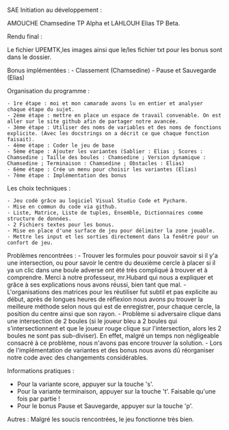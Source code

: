 SAE Initiation au développement :

AMOUCHE Chamsedine TP Alpha et LAHLOUH Elias TP Beta.

Rendu final :

Le fichier UPEMTK,les images ainsi que le/les fichier txt 
pour les bonus sont dans le dossier.

Bonus implémentées :
	- Classement (Chamsedine)
	- Pause et Sauvegarde (Elias)

Organisation du programme :

	- 1re étape : moi et mon camarade avons lu en entier et analyser chaque étape du sujet.
	- 2ème étape : mettre en place un espace de travail convenable. On est aller sur le site github afin de partager notre avancée.
	- 3ème étape : Utiliser des noms de variables et des noms de fonctions explicite. (Avec les docstrings on a décrit ce que chaque fonction faisait).
	- 4ème étape : Coder le jeu de base
	- 5ème étape : Ajouter les variantes (Sablier : Elias ; Scores : Chamsedine ; Taille des boules : Chamsedine ; Version dynamique : Chamsedine ; Terminaison : Chamsedine ; Obstacles : Elias)
	- 6ème étape : Crée un menu pour choisir les variantes (Elias)
	- 7ème étape : Implémentation des bonus

Les choix techniques :
	
	- Jeu codé grâce au logiciel Visual Studio Code et Pycharm.
	- Mise en commun du code via github.
	- Liste, Matrice, Liste de tuples, Ensemble, Dictionnaires comme structure de données.
	- 2 Fichiers textes pour les bonus.
	- Mise en place d'une surface de jeu pour délimiter la zone jouable.
	- Mettre les input et les sorties directement dans la fenêtre pour un confort de jeu.

Problèmes rencontrées :
	- Trouver les formules pour pouvoir savoir si il y'a une intersection, ou pour savoir le centre du deuxième cercle à placer si il ya un clic dans une boule adverse ont été très compliqué à trouver et à comprendre.
	Merci à notre professeur, mr.Hubard qui nous a expliquer et grâce à ses explications nous avons réussi, bien tant que mal.
	- L'organisations des matrices pour les réutiliser fut subtil et pas explicite au début, après de longues heures de réflexion nous avons pu trouver la meilleure méthode selon nous qui est de enregistrer, pour chaque cercle, la position du centre ainsi que son rayon.
	- Problème si adversaire clique dans une intersection de 2 boules (si le joueur bleu a 2 boules qui s'intersectionnent et que le joueur rouge clique
	sur l'intersection, alors les 2 boules ne sont pas sub-diviser). En effet, malgré un temps non négligeable consacré à ce problème, nous n'avons pas encore trouver la solution.
	- Lors de l'implémentation de variantes et des bonus nous avons dû réorganiser notre code avec des changements considérables.

Informations pratiques :
  - Pour la variante score, appuyer sur la touche 's'.
  - Pour la variante terminaison, appuyer sur la touche 't'. Faisable qu'une fois par partie !
  - Pour le bonus Pause et Sauvegarde, appuyer sur la touche 'p'.

Autres :
	Malgré les soucis rencontrées, le jeu fonctionne très bien.

